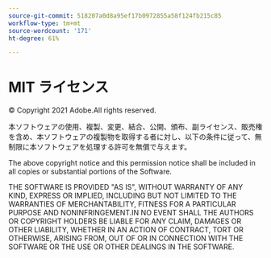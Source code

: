 ```yaml
---
source-git-commit: 518207a0d8a95ef17b0972855a58f124fb215c85
workflow-type: tm+mt
source-wordcount: '171'
ht-degree: 61%

---
```

# MIT ライセンス

© Copyright 2021 Adobe.All rights reserved.

本ソフトウェアの使用、複製、変更、結合、公開、頒布、副ライセンス、販売権を含め、本ソフトウェアの複製物を取得する者に対し、以下の条件に従って、無制限に本ソフトウェアを処理する許可を無償で与えます。

The above copyright notice and this permission notice shall be included in all
copies or substantial portions of the Software.

THE SOFTWARE IS PROVIDED &quot;AS IS&quot;, WITHOUT WARRANTY OF ANY KIND, EXPRESS OR
IMPLIED, INCLUDING BUT NOT LIMITED TO THE WARRANTIES OF MERCHANTABILITY,
FITNESS FOR A PARTICULAR PURPOSE AND NONINFRINGEMENT.IN NO EVENT SHALL THE
AUTHORS OR COPYRIGHT HOLDERS BE LIABLE FOR ANY CLAIM, DAMAGES OR OTHER
LIABILITY, WHETHER IN AN ACTION OF CONTRACT, TORT OR OTHERWISE, ARISING FROM,
OUT OF OR IN CONNECTION WITH THE SOFTWARE OR THE USE OR OTHER DEALINGS IN THE
SOFTWARE.
